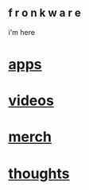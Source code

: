 ## f r o n k w a r e 


i'm here


# <a href="https://play.google.com/store/apps/developer?id=FronkWare&hl=en">apps</a>
# <a href="https://www.youtube.com/user/TankaFrank/videos?view=0&sort=p&flow=grid">videos</a>
# <a href="https://boston.craigslist.org/d/electronics/search/gbs/ela">merch</a>
# <a href="https://www.dmcinfo.com/latest-thinking/blog/articletype/authorview/authorid/68/frankm">thoughts</a>



















